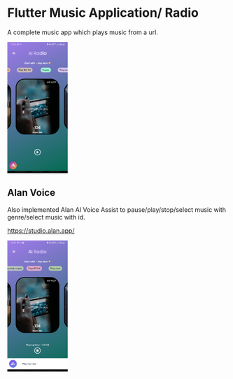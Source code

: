 # Flutter Music Application/ Radio
  A complete music app which plays music from a url.
  
  <img src="https://github.com/charanprasanth/Flutter-Music-App/blob/master/Screenshot_20210709-002441%5B1%5D.jpg" height="300"></img>

## Alan Voice
  Also implemented Alan AI Voice Assist to pause/play/stop/select music with genre/select music with id.
  
  https://studio.alan.app/
  
   <img src="https://github.com/charanprasanth/Flutter-Music-App/blob/master/Screenshot_20210709-003159%5B1%5D.jpg" height="300"></img>
  
